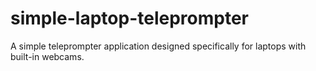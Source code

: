 # simple-laptop-teleprompter
A simple teleprompter application designed specifically for laptops with built-in webcams.
